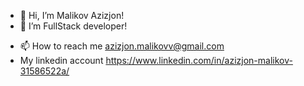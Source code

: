 - 👋 Hi, I’m Malikov Azizjon!
- 👀 I’m FullStack developer!
<!-- - 🌱 I’m currently learning ... -->
<!-- - 💞️ I’m looking to collaborate on ... -->
- 📫 How to reach me azizjon.malikovv@gmail.com
- My linkedin account https://www.linkedin.com/in/azizjon-malikov-31586522a/

<!---
MalikovAzizjon4843/MalikovAzizjon4843 is a ✨ special ✨ repository because its `README.md` (this file) appears on your GitHub profile.
You can click the Preview link to take a look at your changes.
--->
